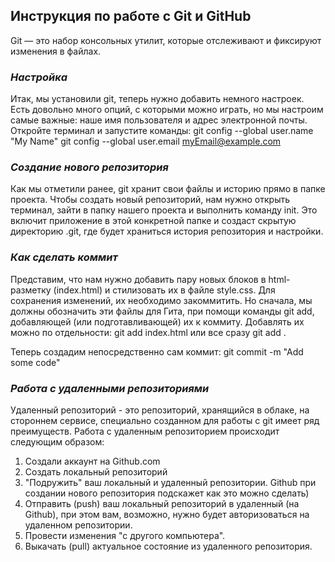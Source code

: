 ## Инструкция по работе с Git и GitHub
Git — это набор консольных утилит, которые отслеживают и фиксируют изменения в файлах.

### *Настройка*
Итак, мы установили git, теперь нужно добавить немного настроек. Есть довольно много опций, с которыми можно играть, но мы настроим самые важные: наше имя пользователя и адрес электронной почты. Откройте терминал и запустите команды:
git config --global user.name "My Name"
git config --global user.email myEmail@example.com

### *Создание нового репозитория*
Как мы отметили ранее, git хранит свои файлы и историю прямо в папке проекта. Чтобы создать новый репозиторий, нам нужно открыть терминал, зайти в папку нашего проекта и выполнить команду init. Это включит приложение в этой конкретной папке и создаст скрытую директорию .git, где будет храниться история репозитория и настройки.

### *Как сделать коммит*
Представим, что нам нужно добавить пару новых блоков в html-разметку (index.html) и стилизовать их в файле style.css. Для сохранения изменений, их необходимо закоммитить. Но сначала, мы должны обозначить эти файлы для Гита, при помощи команды git add, добавляющей (или подготавливающей) их к коммиту. Добавлять их можно по отдельности:
git add index.html или все сразу git add .

Теперь создадим непосредственно сам коммит: git commit -m "Add some code"

### *Работа с удаленными репозиториями*
Удаленный репозиторий - это репозиторий, хранящийся в облаке, на стороннем сервисе, специально созданном для работы с git имеет ряд преимуществ. 
Работа с удаленным репозиторием происходит следующим образом:
1. Создали аккаунт на Github.com
2. Создать локальный репозиторий 
3. "Подружить" ваш локальный и удаленный репозитории. Github при создании нового репозитория подскажет как это можно сделать) 
4. Отправить (push) ваш локальный репозиторий в удаленный (на Github), при этом вам, возможно, нужно будет авторизоваться на удаленном репозитории. 
5. Провести изменения "с другого компьютера". 
6. Выкачать (pull) актуальное состояние из удаленного репозитория. 